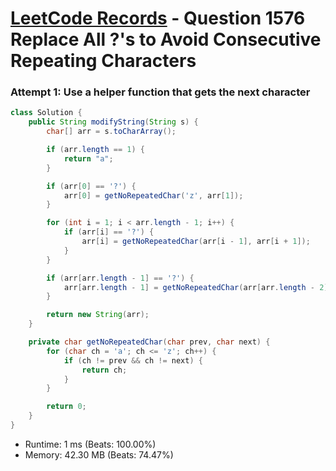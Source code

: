 # [LeetCode Records](../../README.md) - Question 1576 Replace All ?'s to Avoid Consecutive Repeating Characters

### Attempt 1: Use a helper function that gets the next character
```java
class Solution {
    public String modifyString(String s) {
        char[] arr = s.toCharArray();

        if (arr.length == 1) {
            return "a";
        }

        if (arr[0] == '?') {
            arr[0] = getNoRepeatedChar('z', arr[1]);
        }

        for (int i = 1; i < arr.length - 1; i++) {
            if (arr[i] == '?') {
                arr[i] = getNoRepeatedChar(arr[i - 1], arr[i + 1]);
            }
        }

        if (arr[arr.length - 1] == '?') {
            arr[arr.length - 1] = getNoRepeatedChar(arr[arr.length - 2], 'z');
        }

        return new String(arr);
    }

    private char getNoRepeatedChar(char prev, char next) {
        for (char ch = 'a'; ch <= 'z'; ch++) {
            if (ch != prev && ch != next) {
                return ch;
            }
        }

        return 0;
    }
}
```
- Runtime: 1 ms (Beats: 100.00%)
- Memory: 42.30 MB (Beats: 74.47%)

<br>
